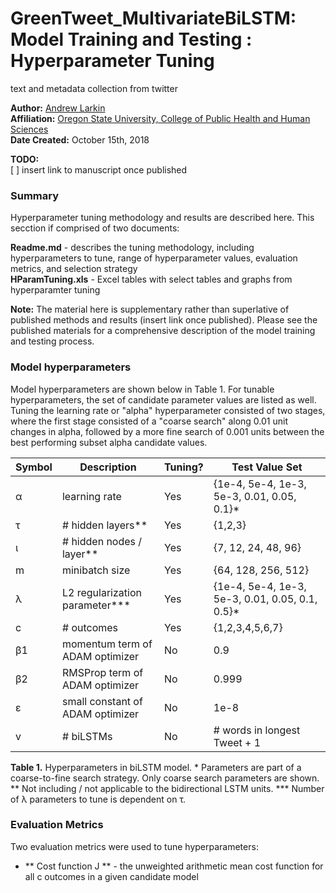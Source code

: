 # GreenTweet_MultivariateBiLSTM: Model Training and Testing : Hyperparameter Tuning
text and metadata collection from twitter

**Author:** [Andrew Larkin](http://www.linkedin.com/in/andrew-larkin-525ba3b5/) <br>
**Affiliation:** [Oregon State University, College of Public Health and Human Sciences](http://health.oregonstate.edu/) <br>
**Date Created:** October 15th, 2018 <br>

**TODO:**<br>
[ ] insert link to manuscript once published

### Summary ###
Hyperparameter tuning methodology and results are described here.  This secction if comprised of two documents:

**Readme.md** - describes the tuning methodology, including hyperparameters to tune, range of hyperparameter values, evaluation metrics, and selection strategy <br>
**HParamTuning.xls** - Excel tables with select tables and graphs from hyperparamter tuning


**Note:** The material here is supplementary rather than superlative of published methods and results (insert link once published).  Please see the published materials for a comprehensive description of the model training and testing process.

### Model hyperparameters ###
Model hyperparameters are shown below in Table 1.  For tunable hyperparameters, the set of candidate parameter values are listed as well.  Tuning the learning rate or "alpha" hyperparameter consisted of two stages, where the first stage consisted of a "coarse search" along 0.01 unit changes in alpha, followed by a more fine search of 0.001 units between the best performing subset alpha candidate values.


Symbol | Description | Tuning? | Test Value Set | 
------------ | ------------- | ------------- | ------------- 
α | learning rate | Yes | {1e-4, 5e-4, 1e-3, 5e-3, 0.01, 0.05, 0.1}* |
τ |  # hidden layers** | Yes | {1,2,3} |
ι | # hidden nodes / layer** | Yes | {7, 12, 24, 48, 96} | 
m | minibatch size | Yes | {64, 128, 256, 512} | 
λ | L2 regularization parameter*** | Yes | {1e-4, 5e-4, 1e-3, 5e-3, 0.01, 0.05, 0.1, 0.5}* |
c | # outcomes | Yes | {1,2,3,4,5,6,7} |
β1 | momentum term of ADAM optimizer | No | 0.9 |
β2 | RMSProp term of ADAM optimizer | No | 0.999 |
ε | small constant of ADAM optimizer | No |1e-8 |
v | # biLSTMs | No | # words in longest Tweet + 1 |


**Table 1.** Hyperparameters in biLSTM model. * Parameters are part of a coarse-to-fine search strategy.  Only coarse search parameters are shown. ** Not including / not applicable to the bidirectional LSTM units.  *** Number of λ parameters to tune is dependent on τ. 

### Evaluation Metrics ###
Two evaluation metrics were used to tune hyperparameters:
- ** Cost function J ** - the unweighted arithmetic mean cost function for all c outcomes in a given candidate model
